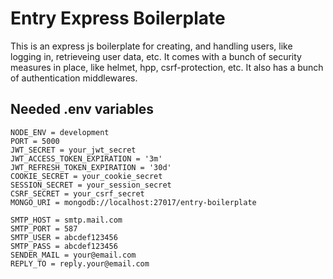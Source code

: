 # Entry Express Boilerplate
This is an express js boilerplate for creating, and handling users, like logging in, retrieveing user data, etc.
It comes with a bunch of security measures in place, like helmet,
hpp, csrf-protection, etc. It also has a bunch of authentication middlewares.

## Needed .env variables
```
NODE_ENV = development
PORT = 5000
JWT_SECRET = your_jwt_secret
JWT_ACCESS_TOKEN_EXPIRATION = '3m'
JWT_REFRESH_TOKEN_EXPIRATION = '30d'
COOKIE_SECRET = your_cookie_secret
SESSION_SECRET = your_session_secret
CSRF_SECRET = your_csrf_secret
MONGO_URI = mongodb://localhost:27017/entry-boilerplate

SMTP_HOST = smtp.mail.com
SMTP_PORT = 587
SMTP_USER = abcdef123456
SMTP_PASS = abcdef123456
SENDER_MAIL = your@email.com
REPLY_TO = reply.your@email.com
```